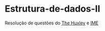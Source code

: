 # Estrutura-de-dados-II
Resolução de questões do <a href="https://www.thehuxley.com" title="TH">The Huxley</a> e <a href="https://www.ime.usp.br/~pf/estruturas-de-dados/index.html" title="IME">IME</a>
